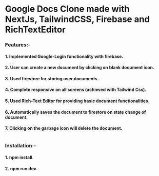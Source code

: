 # Google Docs Clone made with NextJs, TailwindCSS, Firebase and RichTextEditor

### Features:-
#### 1. Implemented Google-Login functionality with firebase. 
#### 2. User can create a new document by clicking on blank document icon.
#### 3. Used firestore for storing user documents.
#### 4. Complete responsive on all screens (achieved with Tailwind Css).
#### 5. Used Rich-Text Editor for providing basic document functionalities.
#### 6. Automatically saves the document to firestore on state change of document.
#### 7. Clicking on the garbage icon will delete the document.

#

### Installation:-
#### 1. npm install.
#### 2. npm run dev.
